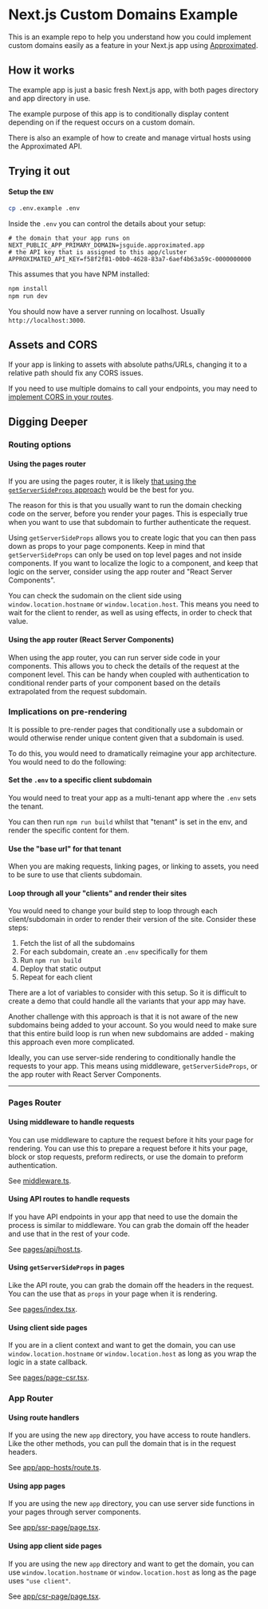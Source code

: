 # Next.js Custom Domains Example

This is an example repo to help you understand how you could implement custom domains easily as a feature in your Next.js app using [Approximated](https://approximated.app).

## How it works

The example app is just a basic fresh Next.js app, with both pages directory and app directory in use.

The example purpose of this app is to conditionally display content depending on if the request occurs on a custom domain.

There is also an example of how to create and manage virtual hosts using the Approximated API.

## Trying it out

#### Setup the `ENV`

```sh
cp .env.example .env
```

Inside the `.env` you can control the details about your setup:

```env
# the domain that your app runs on
NEXT_PUBLIC_APP_PRIMARY_DOMAIN=jsguide.approximated.app
# the API key that is assigned to this app/cluster
APPROXIMATED_API_KEY=f58f2f81-00b0-4628-83a7-6aef4b63a59c-0000000000
```

This assumes that you have NPM installed:

```sh
npm install
npm run dev
```

You should now have a server running on localhost. Usually `http://localhost:3000`.

## Assets and CORS

If your app is linking to assets with absolute paths/URLs, changing it to a relative path should fix any CORS issues.

If you need to use multiple domains to call your endpoints, you may need to [implement CORS in your routes](https://github.com/vercel/next.js/tree/canary/examples/api-routes-cors).

## Digging Deeper

### Routing options

#### Using the pages router

If you are using the pages router, it is likely [that using the `getServerSideProps` approach](pages/index.tsx) would be the best for you.

The reason for this is that you usually want to run the domain checking code on the server, before you render your pages. This is especially true when you want to use that subdomain to further authenticate the request.

Using `getServerSideProps` allows you to create logic that you can then pass down as props to your page components. Keep in mind that `getServerSideProps` can only be used on top level pages and not inside components. If you want to localize the logic to a component, and keep that logic on the server, consider using the app router and "React Server Components".

You can check the sudomain on the client side using `window.location.hostname` or `window.location.host`. This means you need to wait for the client to render, as well as using effects, in order to check that value.

#### Using the app router (React Server Components)

When using the app router, you can run server side code in your components. This allows you to check the details of the request at the component level. This can be handy when coupled with authentication to conditional render parts of your component based on the details extrapolated from the request subdomain.

### Implications on pre-rendering

It is possible to pre-render pages that conditionally use a subdomain or would otherwise render unique content given that a subdomain is used.

To do this, you would need to dramatically reimagine your app architecture. You would need to do the following:

#### Set the `.env` to a specific client subdomain

You would need to treat your app as a multi-tenant app where the `.env` sets the tenant.

You can then run `npm run build` whilst that "tenant" is set in the env, and render the specific content for them.

#### Use the "base url" for that tenant

When you are making requests, linking pages, or linking to assets, you need to be sure to use that clients subdomain.

#### Loop through all your "clients" and render their sites

You would need to change your build step to loop through each client/subdomain in order to render their version of the site. Consider these steps:

1. Fetch the list of all the subdomains
2. For each subdomain, create an `.env` specifically for them
3. Run `npm run build`
4. Deploy that static output
5. Repeat for each client

There are a lot of variables to consider with this setup. So it is difficult to create a demo that could handle all the variants that your app may have.

Another challenge with this approach is that it is not aware of the new subdomains being added to your account. So you would need to make sure that this entire build loop is run when new subdomains are added - making this approach even more complicated.

Ideally, you can use server-side rendering to conditionally handle the requests to your app. This means using middleware, `getServerSideProps`, or the app router with React Server Components.

---

### Pages Router

#### Using middleware to handle requests

You can use middleware to capture the request before it hits your page for rendering. You can use this to prepare a request before it hits your page, block or stop requests, preform redirects, or use the domain to preform authentication.

See [middleware.ts](middleware.ts).

#### Using API routes to handle requests

If you have API endpoints in your app that need to use the domain the process is similar to middleware. You can grab the domain off the header and use that in the rest of your code.

See [pages/api/host.ts](pages/api/host.ts).

#### Using `getServerSideProps` in pages

Like the API route, you can grab the domain off the headers in the request. You can the use that as `props` in your page when it is rendering.

See [pages/index.tsx](pages/index.tsx).

#### Using client side pages

If you are in a client context and want to get the domain, you can use `window.location.hostname` or `window.location.host` as long as you wrap the logic in a state callback.

See [pages/page-csr.tsx](pages/page-csr.tsx).

### App Router

#### Using route handlers

If you are using the new `app` directory, you have access to route handlers. Like the other methods, you can pull the domain that is in the request headers.

See [app/app-hosts/route.ts](app/app-hosts/route.ts).

#### Using app pages

If you are using the new `app` directory, you can use server side functions in your pages through server components.

See [app/ssr-page/page.tsx](app/ssr-page/page.tsx).

#### Using app client side pages

If you are using the new `app` directory and want to get the domain, you can use `window.location.hostname` or `window.location.host` as long as the page uses `"use client"`.

See [app/csr-page/page.tsx](app/csr-page/page.tsx).